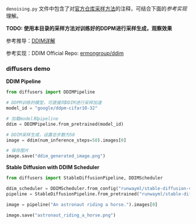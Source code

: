 
`denoising.py` 文件中包含了对[官方仓库采样方法](https://github.com/ermongroup/ddim/blob/main/functions/denoising.py)的注释，可结合下面的*参考实现*理解。

**TODO: 使用本目录的采样方法对训练好的DDPM进行采样生成，观察效果**

参考推导：[DDIM详解](https://zhuanlan.zhihu.com/p/674142410)

参考实现：DDIM Official Repo: [ermongroup/ddim](https://github.com/ermongroup/ddim)


### diffusers demo

**DDIM Pipeline**

```python
from diffusers import DDIMPipeline

# DDPM训练的模型，可直接同DDIM进行采样加速
model_id = "google/ddpm-cifar10-32"  

# 加载model和pipeline
ddim = DDIMPipeline.from_pretrained(model_id)

# DDIM采样生成，设置总步数为50
image = ddim(num_inference_steps=50).images[0]

# 保存图片
image.save("ddim_generated_image.png")
```


**Stable Diffusion with DDIM Scheduler**

```python
from diffusers import StableDiffusionPipeline, DDIMScheduler

ddim_scheduler = DDIMScheduler.from_config("runwayml/stable-diffusion-v1-5", subfolder="scheduler")
pipeline = StableDiffusionPipeline.from_pretrained("runwayml/stable-diffusion-v1-5", scheduler=ddim_scheduler)

image = pipeline("An astronaut riding a horse.").images[0]

image.save("astronaut_riding_a_horse.png")
```